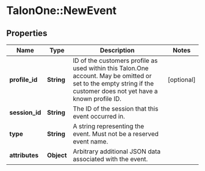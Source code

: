 # TalonOne::NewEvent

## Properties
Name | Type | Description | Notes
------------ | ------------- | ------------- | -------------
**profile_id** | **String** | ID of the customers profile as used within this Talon.One account. May be omitted or set to the empty string if the customer does not yet have a known profile ID. | [optional] 
**session_id** | **String** | The ID of the session that this event occurred in. | 
**type** | **String** | A string representing the event. Must not be a reserved event name. | 
**attributes** | **Object** | Arbitrary additional JSON data associated with the event. | 


